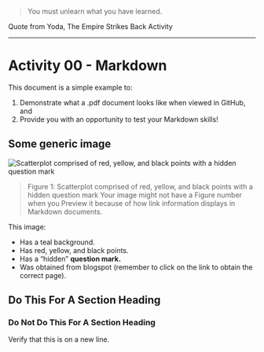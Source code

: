 > You must unlearn what you have learned. 

Quote from Yoda, The Empire Strikes Back Activity

---
# Activity 00 - Markdown

This document is a simple example to:

1. Demonstrate what a .pdf document looks like when viewed in GitHub, and
2. Provide you with an opportunity to test your Markdown skills!
## Some generic image
![Scatterplot comprised of red, yellow, and black points with a hidden
question mark](5333.jpg)


>   Figure 1: Scatterplot comprised of red, yellow, and black points with a hidden question mark
Your image might not have a Figure number when you Preview it because of how link information displays
in Markdown documents.

This image:

* Has a teal background.
* Has red, yellow, and black points.
* Has a “hidden” **question mark.**
* Was obtained from blogspot (remember to click on the link to obtain the correct page).


## Do This For A Section Heading
### Do Not Do This For A Section Heading
Verify that this is on a new line.
